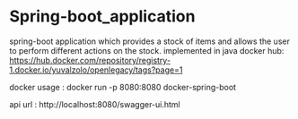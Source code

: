 # Spring-boot_application
spring-boot application which provides a stock of items and allows the user to perform different actions on the stock. 
implemented in java 
docker hub: https://hub.docker.com/repository/registry-1.docker.io/yuvalzolo/openlegacy/tags?page=1

docker usage : docker run -p 8080:8080 docker-spring-boot

api url : http://localhost:8080/swagger-ui.html
